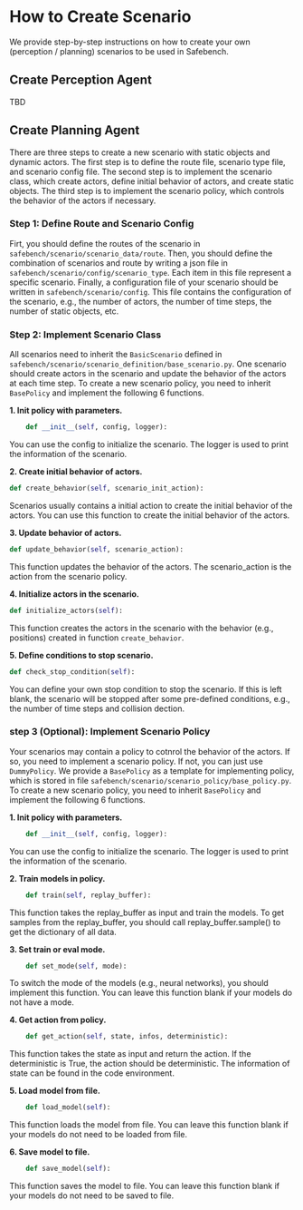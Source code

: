 # How to Create Scenario

We provide step-by-step instructions on how to create your own (perception / planning) scenarios to be used in Safebench.

## Create Perception Agent

TBD



## Create Planning Agent
There are three steps to create a new scenario with static objects and dynamic actors.
The first step is to define the route file, scenario type file, and scenario config file.
The second step is to implement the scenario class, which create actors, define initial behavior of actors, and create static objects.
The third step is to implement the scenario policy, which controls the behavior of the actors if necessary.


### Step 1: Define Route and Scenario Config
Firt, you should define the routes of the scenario in `safebench/scenario/scenario_data/route`. 
Then, you should define the combination of scenarios and route by writing a json file in `safebench/scenario/config/scenario_type`. Each item in this file represent a specific scenario.
Finally, a configuration file of your scenario should be written in `safebench/scenario/config`. This file contains the configuration of the scenario, e.g., the number of actors, the number of time steps, the number of static objects, etc.



### Step 2: Implement Scenario Class
All scenarios need to inherit the `BasicScenario` defined in `safebench/scenario/scenario_definition/base_scenario.py`.
One scenario should create actors in the scenario and update the behavior of the actors at each time step.
To create a new scenario policy, you need to inherit `BasePolicy` and implement the following 6 functions.

**1. Init policy with parameters.**
```python
    def __init__(self, config, logger):
```
You can use the config to initialize the scenario. The logger is used to print the information of the scenario.

**2. Create initial behavior of actors.**
```python
def create_behavior(self, scenario_init_action):
```
Scenarios usually contains a initial action to create the initial behavior of the actors. You can use this function to create the initial behavior of the actors.

**3. Update behavior of actors.**
```python
def update_behavior(self, scenario_action):
```
This function updates the behavior of the actors. The scenario_action is the action from the scenario policy.

**4. Initialize actors in the scenario.**
```python
def initialize_actors(self):
```
This function creates the actors in the scenario with the behavior (e.g., positions) created in function `create_behavior`.

**5. Define conditions to stop scenario.**
```python
def check_stop_condition(self):
```
You can define your own stop condition to stop the scenario. If this is left blank, the scenario will be stopped after some pre-defined conditions, e.g., the number of time steps and collision dection.


### step 3 (Optional): Implement Scenario Policy 

Your scenarios may contain a policy to cotnrol the behavior of the actors. If so, you need to implement a scenario policy. If not, you can just use `DummyPolicy`.
We provide a `BasePolicy` as a template for implementing policy, which is stored in file `safebench/scenario/scenario_policy/base_policy.py`.
To create a new scenario policy, you need to inherit `BasePolicy` and implement the following 6 functions.

**1. Init policy with parameters.**
```python
    def __init__(self, config, logger):
```
You can use the config to initialize the scenario. The logger is used to print the information of the scenario.

**2. Train models in policy.**
```python
    def train(self, replay_buffer):
```
This function takes the replay_buffer as input and train the models. To get samples from the replay_buffer, you should call replay_buffer.sample() to get the dictionary of all data.

**3. Set train or eval mode.**
```python
    def set_mode(self, mode):
```
To switch the mode of the models (e.g., neural networks), you should implement this function. You can leave this function blank if your models do not have a mode.

**4. Get action from policy.**
```python
    def get_action(self, state, infos, deterministic):
```
This function takes the state as input and return the action. If the deterministic is True, the action should be deterministic.
The information of state can be found in the code environment.

**5. Load model from file.**
```python
    def load_model(self):
```
This function loads the model from file. You can leave this function blank if your models do not need to be loaded from file.

**6. Save model to file.**
```python
    def save_model(self):
```
This function saves the model to file. You can leave this function blank if your models do not need to be saved to file.

